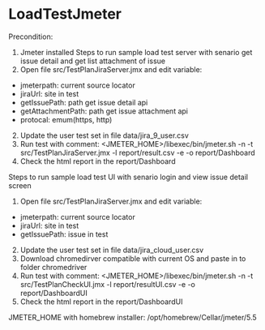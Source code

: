 # LoadTestJmeter
Precondition:
1. Jmeter installed
Steps to run sample load test server with senario get issue detail and get list attachment of issue
1. Open file src/TestPlanJiraServer.jmx and edit variable: 
- jmeterpath: current source locator
- jiraUrl: site in test
- getIssuePath: path get issue detail api
- getAttachmentPath: path get issue attachment api
- protocal: emum(https, http)
2. Update the user test set in file data/jira_9_user.csv
3. Run test with comment: <JMETER_HOME>/libexec/bin/jmeter.sh -n -t src/TestPlanJiraServer.jmx -l report/result.csv -e -o report/Dashboard
4. Check the html report in the report/Dashboard


Steps to run sample load test UI with senario login and view issue detail screen
1. Open file src/TestPlanJiraServer.jmx and edit variable: 
- jmeterpath: current source locator
- jiraUrl: site in test
- getIssuePath: issue in test
2. Update the user test set in file data/jira_cloud_user.csv
3. Download chromedirver compatible with current OS and paste in to folder chromedriver
3. Run test with comment: <JMETER_HOME>/libexec/bin/jmeter.sh -n -t src/TestPlanCheckUI.jmx -l report/resultUI.csv -e -o report/DashboardUI
4. Check the html report in the report/DashboardUI

JMETER_HOME with homebrew installer: /opt/homebrew/Cellar/jmeter/5.5
